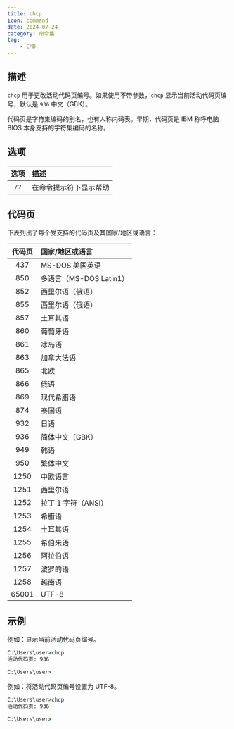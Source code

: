 ```yaml
---
title: chcp
icon: command
date: 2024-07-24
category: 命令集
tag:
    - CMD
---
```


## 描述

`chcp` 用于更改活动代码页编号。如果使用不带参数，`chcp` 显示当前活动代码页编号，默认是 `936` 中文（GBK）。

代码页是字符集编码的别名，也有人称内码表。早期，代码页是 IBM 称呼电脑 BIOS 本身支持的字符集编码的名称。

## 选项

|  选项  |  描述  |
|  :----:  |  :----  |
|  `/?`  |  在命令提示符下显示帮助  |

## 代码页

下表列出了每个受支持的代码页及其国家/地区或语言：

|  代码页  |  国家/地区或语言  |
|  :----:  |  :----  |
|  437  |  MS-DOS 美国英语  |
|  850  |  多语言（MS-DOS Latin1）  |
|  852  |  西里尔语（俄语）  |
|  855  |  西里尔语（俄语）  |
|  857  |  土耳其语  |
|  860  |  葡萄牙语  |
|  861  |  冰岛语  |
|  863  |  加拿大法语  |
|  865  |  北欧  |
|  866  |  俄语  |
|  869  |  现代希腊语  |
|  874  |  泰国语  |
|  932  |  日语  |
|  936  |  简体中文（GBK）  |
|  949  |  韩语  |
|  950  |  繁体中文  |
|  1250  |  中欧语言  |
|  1251  |  西里尔语  |
|  1252  |  拉丁 1 字符（ANSI）  |
|  1253  |  希腊语  |
|  1254  |  土耳其语  |
|  1255  |  希伯来语  |
|  1256  |  阿拉伯语  |
|  1257  |  波罗的语  |
|  1258  |  越南语  |
|  65001  |  UTF-8  |

## 示例

例如：显示当前活动代码页编号。

```cmd
C:\Users\user>chcp
活动代码页: 936

C:\Users\user>
```

例如：将活动代码页编号设置为 UTF-8。

```cmd
C:\Users\user>chcp
活动代码页: 936

C:\Users\user>
```
